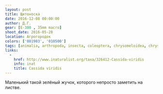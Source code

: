 ```yaml
---
layout: post
title: Щитоноска
date: 2016-12-08 00:00:00
author: Д.Г.
gear: [E-300 , 35mm macro]
shoot_date: 2016-05-28
location: Агрогородок
colors: ['081903', '010500']
tags: [animalia, arthropoda, insecta, coleoptera, chrysomeloidea, chrysomelidae, cassida, odontionycha, cassida viridis]
links:
  -
    href: http://www.inaturalist.org/taxa/326412-Cassida-viridis
    info: inat
    title: Cassida viridis
---
```


Маленький такой зелёный жучок, которого непросто заметить на листве.
